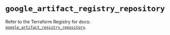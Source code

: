 # `google_artifact_registry_repository`

Refer to the Terraform Registry for docs: [`google_artifact_registry_repository`](https://registry.terraform.io/providers/hashicorp/google/6.9.0/docs/resources/artifact_registry_repository).
